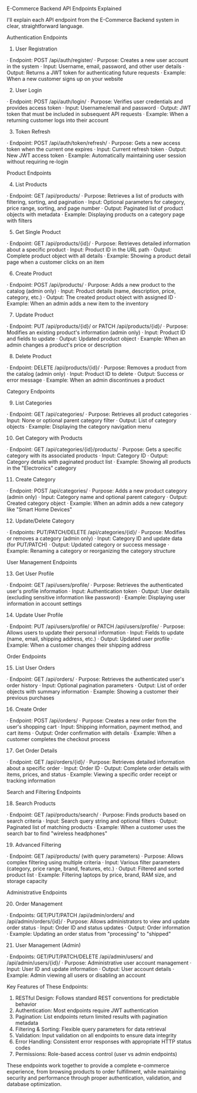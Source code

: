E-Commerce Backend API Endpoints Explained

I'll explain each API endpoint from the E-Commerce Backend system in clear, straightforward language.

Authentication Endpoints

1. User Registration

· Endpoint: POST /api/auth/register/
· Purpose: Creates a new user account in the system
· Input: Username, email, password, and other user details
· Output: Returns a JWT token for authenticating future requests
· Example: When a new customer signs up on your website

2. User Login

· Endpoint: POST /api/auth/login/
· Purpose: Verifies user credentials and provides access token
· Input: Username/email and password
· Output: JWT token that must be included in subsequent API requests
· Example: When a returning customer logs into their account

3. Token Refresh

· Endpoint: POST /api/auth/token/refresh/
· Purpose: Gets a new access token when the current one expires
· Input: Current refresh token
· Output: New JWT access token
· Example: Automatically maintaining user session without requiring re-login

Product Endpoints

4. List Products

· Endpoint: GET /api/products/
· Purpose: Retrieves a list of products with filtering, sorting, and pagination
· Input: Optional parameters for category, price range, sorting, and page number
· Output: Paginated list of product objects with metadata
· Example: Displaying products on a category page with filters

5. Get Single Product

· Endpoint: GET /api/products/{id}/
· Purpose: Retrieves detailed information about a specific product
· Input: Product ID in the URL path
· Output: Complete product object with all details
· Example: Showing a product detail page when a customer clicks on an item

6. Create Product

· Endpoint: POST /api/products/
· Purpose: Adds a new product to the catalog (admin only)
· Input: Product details (name, description, price, category, etc.)
· Output: The created product object with assigned ID
· Example: When an admin adds a new item to the inventory

7. Update Product

· Endpoint: PUT /api/products/{id}/ or PATCH /api/products/{id}/
· Purpose: Modifies an existing product's information (admin only)
· Input: Product ID and fields to update
· Output: Updated product object
· Example: When an admin changes a product's price or description

8. Delete Product

· Endpoint: DELETE /api/products/{id}/
· Purpose: Removes a product from the catalog (admin only)
· Input: Product ID to delete
· Output: Success or error message
· Example: When an admin discontinues a product

Category Endpoints

9. List Categories

· Endpoint: GET /api/categories/
· Purpose: Retrieves all product categories
· Input: None or optional parent category filter
· Output: List of category objects
· Example: Displaying the category navigation menu

10. Get Category with Products

· Endpoint: GET /api/categories/{id}/products/
· Purpose: Gets a specific category with its associated products
· Input: Category ID
· Output: Category details with paginated product list
· Example: Showing all products in the "Electronics" category

11. Create Category

· Endpoint: POST /api/categories/
· Purpose: Adds a new product category (admin only)
· Input: Category name and optional parent category
· Output: Created category object
· Example: When an admin adds a new category like "Smart Home Devices"

12. Update/Delete Category

· Endpoints: PUT/PATCH/DELETE /api/categories/{id}/
· Purpose: Modifies or removes a category (admin only)
· Input: Category ID and update data (for PUT/PATCH)
· Output: Updated category or success message
· Example: Renaming a category or reorganizing the category structure

User Management Endpoints

13. Get User Profile

· Endpoint: GET /api/users/profile/
· Purpose: Retrieves the authenticated user's profile information
· Input: Authentication token
· Output: User details (excluding sensitive information like password)
· Example: Displaying user information in account settings

14. Update User Profile

· Endpoint: PUT /api/users/profile/ or PATCH /api/users/profile/
· Purpose: Allows users to update their personal information
· Input: Fields to update (name, email, shipping address, etc.)
· Output: Updated user profile
· Example: When a customer changes their shipping address

Order Endpoints

15. List User Orders

· Endpoint: GET /api/orders/
· Purpose: Retrieves the authenticated user's order history
· Input: Optional pagination parameters
· Output: List of order objects with summary information
· Example: Showing a customer their previous purchases

16. Create Order

· Endpoint: POST /api/orders/
· Purpose: Creates a new order from the user's shopping cart
· Input: Shipping information, payment method, and cart items
· Output: Order confirmation with details
· Example: When a customer completes the checkout process

17. Get Order Details

· Endpoint: GET /api/orders/{id}/
· Purpose: Retrieves detailed information about a specific order
· Input: Order ID
· Output: Complete order details with items, prices, and status
· Example: Viewing a specific order receipt or tracking information

Search and Filtering Endpoints

18. Search Products

· Endpoint: GET /api/products/search/
· Purpose: Finds products based on search criteria
· Input: Search query string and optional filters
· Output: Paginated list of matching products
· Example: When a customer uses the search bar to find "wireless headphones"

19. Advanced Filtering

· Endpoint: GET /api/products/ (with query parameters)
· Purpose: Allows complex filtering using multiple criteria
· Input: Various filter parameters (category, price range, brand, features, etc.)
· Output: Filtered and sorted product list
· Example: Filtering laptops by price, brand, RAM size, and storage capacity

Administrative Endpoints

20. Order Management

· Endpoints: GET/PUT/PATCH /api/admin/orders/ and /api/admin/orders/{id}/
· Purpose: Allows administrators to view and update order status
· Input: Order ID and status updates
· Output: Order information
· Example: Updating an order status from "processing" to "shipped"

21. User Management (Admin)

· Endpoints: GET/PUT/PATCH/DELETE /api/admin/users/ and /api/admin/users/{id}/
· Purpose: Administrative user account management
· Input: User ID and update information
· Output: User account details
· Example: Admin viewing all users or disabling an account

Key Features of These Endpoints:

1. RESTful Design: Follows standard REST conventions for predictable behavior
2. Authentication: Most endpoints require JWT authentication
3. Pagination: List endpoints return limited results with pagination metadata
4. Filtering & Sorting: Flexible query parameters for data retrieval
5. Validation: Input validation on all endpoints to ensure data integrity
6. Error Handling: Consistent error responses with appropriate HTTP status codes
7. Permissions: Role-based access control (user vs admin endpoints)

These endpoints work together to provide a complete e-commerce experience, from browsing products to order fulfillment, while maintaining security and performance through proper authentication, validation, and database optimization.
